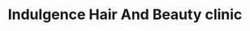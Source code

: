 ---
title: "Indulgence Hair And Beauty clinic"
url: /darlington/indulgence-hair-and-beauty-clinic/
shop: hairdresser
---